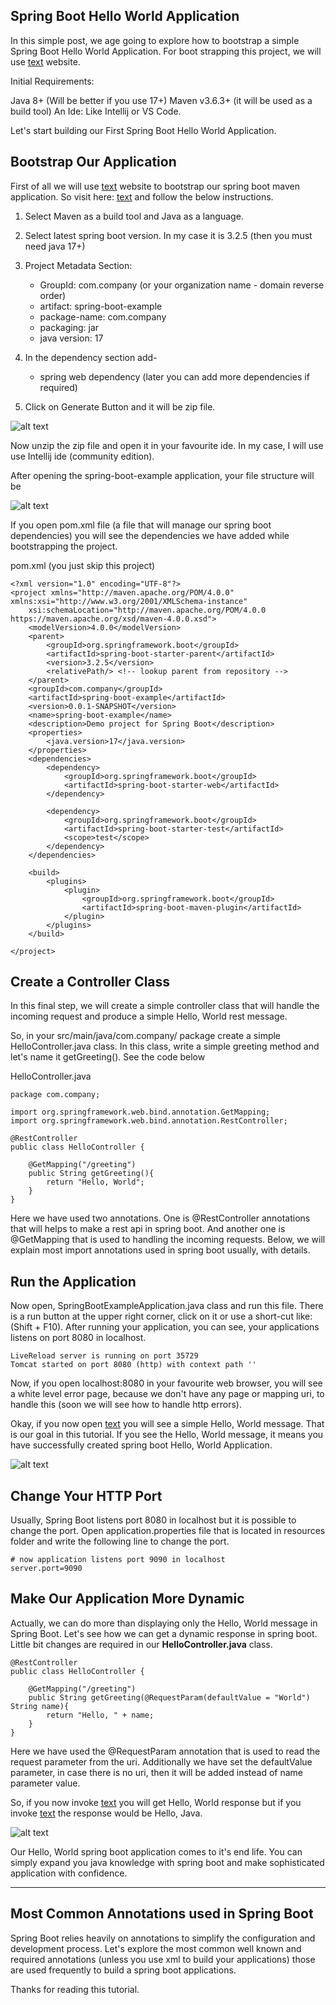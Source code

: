 ## Spring Boot Hello World Application

In this simple post, we age going to explore how to bootstrap a simple Spring Boot Hello World Application. For boot strapping this project, we will use [text](http://start.spring.io/) website.

Initial Requirements:

Java 8+ (Will be better if you use 17+)
Maven v3.6.3+ (it will be used as a build tool)
An Ide: Like Intellij or VS Code.

Let's start building our First Spring Boot Hello World Application.

## Bootstrap Our Application

First of all we will use [text](http://start.spring.io/) website to bootstrap our spring boot maven application. So visit here: [text](http://start.spring.io/) and follow the below instructions.

1. Select Maven as a build tool and Java as a language.

2. Select latest spring boot version. In my case it is 3.2.5 (then you must need java 17+)

3. Project Metadata Section:
    - GroupId: com.company (or your organization name - domain reverse order)
    - artifact: spring-boot-example
    - package-name: com.company
    - packaging: jar
    - java version: 17

4. In the dependency section add-
    - spring web dependency (later you can add more dependencies if required)

5. Click on Generate Button and it will be zip file.

![alt text](image1.png)

Now unzip the zip file and open it in your favourite ide. In my case, I will use use Intellij ide (community edition).

After opening the spring-boot-example application, your file structure will be

![alt text](image2.png)

If you open pom.xml file (a file that will manage our spring boot dependencies) you will see the dependencies we have added while bootstrapping the project.

pom.xml (you just skip this project)

```
<?xml version="1.0" encoding="UTF-8"?>
<project xmlns="http://maven.apache.org/POM/4.0.0" xmlns:xsi="http://www.w3.org/2001/XMLSchema-instance"
	xsi:schemaLocation="http://maven.apache.org/POM/4.0.0 https://maven.apache.org/xsd/maven-4.0.0.xsd">
	<modelVersion>4.0.0</modelVersion>
	<parent>
		<groupId>org.springframework.boot</groupId>
		<artifactId>spring-boot-starter-parent</artifactId>
		<version>3.2.5</version>
		<relativePath/> <!-- lookup parent from repository -->
	</parent>
	<groupId>com.company</groupId>
	<artifactId>spring-boot-example</artifactId>
	<version>0.0.1-SNAPSHOT</version>
	<name>spring-boot-example</name>
	<description>Demo project for Spring Boot</description>
	<properties>
		<java.version>17</java.version>
	</properties>
	<dependencies>
		<dependency>
			<groupId>org.springframework.boot</groupId>
			<artifactId>spring-boot-starter-web</artifactId>
		</dependency>

		<dependency>
			<groupId>org.springframework.boot</groupId>
			<artifactId>spring-boot-starter-test</artifactId>
			<scope>test</scope>
		</dependency>
	</dependencies>

	<build>
		<plugins>
			<plugin>
				<groupId>org.springframework.boot</groupId>
				<artifactId>spring-boot-maven-plugin</artifactId>
			</plugin>
		</plugins>
	</build>

</project>
```

## Create a Controller Class

In this final step, we will create a simple controller class that will handle the incoming request and produce a simple Hello, World rest message.

So, in your src/main/java/com.company/ package create a simple HelloController.java class. In this class, write a simple greeting method and let's name it getGreeting(). See the code below

HelloController.java

```
package com.company;

import org.springframework.web.bind.annotation.GetMapping;
import org.springframework.web.bind.annotation.RestController;

@RestController
public class HelloController {

    @GetMapping("/greeting")
    public String getGreeting(){
        return "Hello, World";
    }
}
```

Here we have used two annotations. One is @RestController annotations that will helps to make a rest api in spring boot. And another one is @GetMapping that is used to handling the incoming requests. Below, we will explain most import annotations used in spring boot usually, with details.

## Run the Application

Now open, SpringBootExampleApplication.java class and run this file. There is a run button at the upper right corner, click on it or use a short-cut like: (Shift + F10). After running your application, you can see, your applications listens on port 8080 in localhost.

```
LiveReload server is running on port 35729
Tomcat started on port 8080 (http) with context path ''
```

Now, if you open localhost:8080 in your favourite web browser, you will see a white level error page, because we don't have any page or mapping uri, to handle this (soon we will see how to handle http errors). 

Okay, if you now open [text](http://localhost:8080/greeting) you will see a simple Hello, World message. That is our goal in this tutorial. If you see the Hello, World message, it means you have successfully created spring boot Hello, World Application.

![alt text](image3.png)

## Change Your HTTP Port

Usually, Spring Boot listens port 8080 in localhost but it is possible to change the port. Open application.properties file that is located in resources folder and write the following line to change the port.

```
# now application listens port 9090 in localhost
server.port=9090
```

## Make Our Application More Dynamic

Actually, we can do more than displaying only the Hello, World message in Spring Boot. Let's see how we can get a dynamic response in spring boot. Little bit changes are required in our **HelloController.java** class.

```
@RestController
public class HelloController {

    @GetMapping("/greeting")
    public String getGreeting(@RequestParam(defaultValue = "World") String name){
        return "Hello, " + name;
    }
}
```

Here we have used the @RequestParam annotation that is used to read the request parameter from the uri. Additionally we have set the defaultValue parameter, in case there is no uri, then it will be added instead of name parameter value.

So, if you now invoke [text](http://localhost:8080/greeting) you will get Hello, World response but if you invoke [text](http://localhost:8080/greeting?name=Java) the response would be Hello, Java. 

![alt text](image4.png)

Our Hello, World spring boot application comes to it's end life. You can simply expand you java knowledge with spring boot and make sophisticated application with confidence.

-----

## Most Common Annotations used in Spring Boot

Spring Boot relies heavily on annotations to simplify the configuration and development process. Let's explore the most common well known and required annotations (unless you use xml to build your applications) those are used frequently to build a spring boot applications.


Thanks for reading this tutorial.

